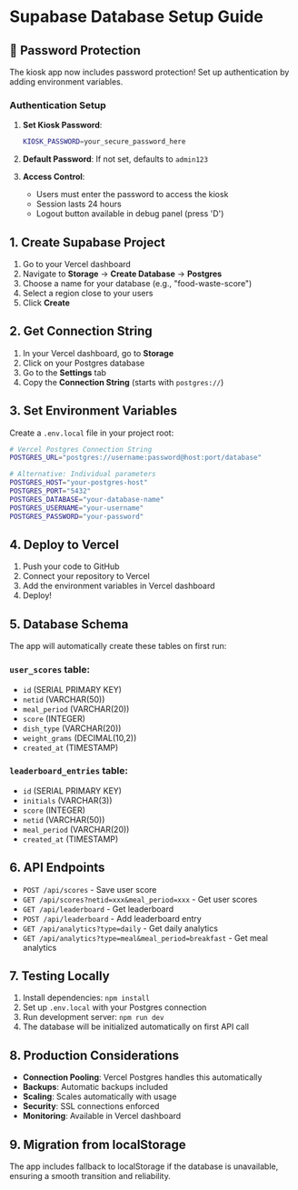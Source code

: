 # Supabase Database Setup Guide

## 🔐 Password Protection

The kiosk app now includes password protection! Set up authentication by adding environment variables.

### Authentication Setup

1. **Set Kiosk Password**:
   ```bash
   KIOSK_PASSWORD=your_secure_password_here
   ```

2. **Default Password**: If not set, defaults to `admin123`

3. **Access Control**:
   - Users must enter the password to access the kiosk
   - Session lasts 24 hours
   - Logout button available in debug panel (press 'D')

## 1. Create Supabase Project

1. Go to your Vercel dashboard
2. Navigate to **Storage** → **Create Database** → **Postgres**
3. Choose a name for your database (e.g., "food-waste-score")
4. Select a region close to your users
5. Click **Create**

## 2. Get Connection String

1. In your Vercel dashboard, go to **Storage**
2. Click on your Postgres database
3. Go to the **Settings** tab
4. Copy the **Connection String** (starts with `postgres://`)

## 3. Set Environment Variables

Create a `.env.local` file in your project root:

```bash
# Vercel Postgres Connection String
POSTGRES_URL="postgres://username:password@host:port/database"

# Alternative: Individual parameters
POSTGRES_HOST="your-postgres-host"
POSTGRES_PORT="5432"
POSTGRES_DATABASE="your-database-name"
POSTGRES_USERNAME="your-username"
POSTGRES_PASSWORD="your-password"
```

## 4. Deploy to Vercel

1. Push your code to GitHub
2. Connect your repository to Vercel
3. Add the environment variables in Vercel dashboard
4. Deploy!

## 5. Database Schema

The app will automatically create these tables on first run:

### `user_scores` table:
- `id` (SERIAL PRIMARY KEY)
- `netid` (VARCHAR(50))
- `meal_period` (VARCHAR(20))
- `score` (INTEGER)
- `dish_type` (VARCHAR(20))
- `weight_grams` (DECIMAL(10,2))
- `created_at` (TIMESTAMP)

### `leaderboard_entries` table:
- `id` (SERIAL PRIMARY KEY)
- `initials` (VARCHAR(3))
- `score` (INTEGER)
- `netid` (VARCHAR(50))
- `meal_period` (VARCHAR(20))
- `created_at` (TIMESTAMP)

## 6. API Endpoints

- `POST /api/scores` - Save user score
- `GET /api/scores?netid=xxx&meal_period=xxx` - Get user scores
- `GET /api/leaderboard` - Get leaderboard
- `POST /api/leaderboard` - Add leaderboard entry
- `GET /api/analytics?type=daily` - Get daily analytics
- `GET /api/analytics?type=meal&meal_period=breakfast` - Get meal analytics

## 7. Testing Locally

1. Install dependencies: `npm install`
2. Set up `.env.local` with your Postgres connection
3. Run development server: `npm run dev`
4. The database will be initialized automatically on first API call

## 8. Production Considerations

- **Connection Pooling**: Vercel Postgres handles this automatically
- **Backups**: Automatic backups included
- **Scaling**: Scales automatically with usage
- **Security**: SSL connections enforced
- **Monitoring**: Available in Vercel dashboard

## 9. Migration from localStorage

The app includes fallback to localStorage if the database is unavailable, ensuring a smooth transition and reliability.
